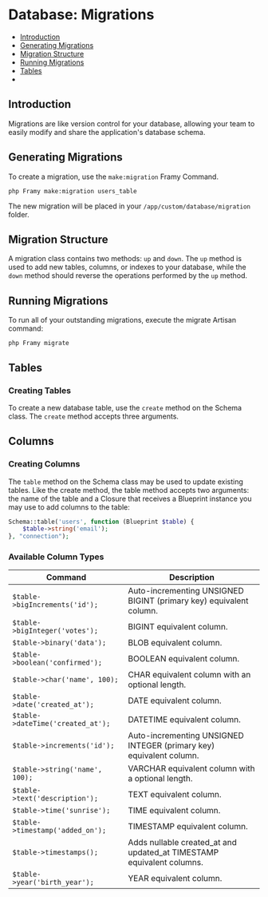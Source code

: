 # Database: Migrations

 - [Introduction](#introduction)
 - [Generating Migrations](#)
 - [Migration Structure](#)
 - [Running Migrations](#)
 - [Tables](#tables)
 - [](#)

## Introduction

Migrations are like version control for your database, allowing your team to easily modify and share the application's database schema.

## Generating Migrations


To create a migration, use the `make:migration` Framy Command.

```
php Framy make:migration users_table
```

The new migration will be placed in your `/app/custom/database/migration` folder.

## Migration Structure

A migration class contains two methods: `up` and `down`. The `up` method is used to add new tables, columns, or indexes to your database, while the `down` method should reverse the operations performed by the `up` method.

## Running Migrations

To run all of your outstanding migrations, execute the migrate Artisan command:

```
php Framy migrate
```

## Tables

### Creating Tables
To create a new database table, use the `create` method on the Schema class.
The `create` method accepts three arguments.

## Columns

### Creating Columns

The `table` method on the Schema class may be used to update existing tables. Like the create method, the table method accepts two arguments: the name of the table and a Closure that receives a Blueprint instance you may use to add columns to the table:

```php
Schema::table('users', function (Blueprint $table) {
    $table->string('email');
}, "connection");
```

### Available Column Types

| Command | Description |
| --- | --- |
| `$table->bigIncrements('id');` | Auto-incrementing UNSIGNED BIGINT (primary key) equivalent column. |
| `$table->bigInteger('votes');` | BIGINT equivalent column. |
| `$table->binary('data');` | BLOB equivalent column. |
| `$table->boolean('confirmed');` | BOOLEAN equivalent column. |
| `$table->char('name', 100);` | CHAR equivalent column with an optional length. |
| `$table->date('created_at');` | DATE equivalent column. |
| `$table->dateTime('created_at');` | DATETIME equivalent column. |
| `$table->increments('id');` |	Auto-incrementing UNSIGNED INTEGER (primary key) equivalent column. |
| `$table->string('name', 100);` | VARCHAR equivalent column with a optional length. |
| `$table->text('description');` | TEXT equivalent column. |
| `$table->time('sunrise');` | TIME equivalent column. |
| `$table->timestamp('added_on');` | TIMESTAMP equivalent column. |
| `$table->timestamps();` |	Adds nullable created_at and updated_at TIMESTAMP equivalent columns. |
| `$table->year('birth_year');` | YEAR equivalent column. |
